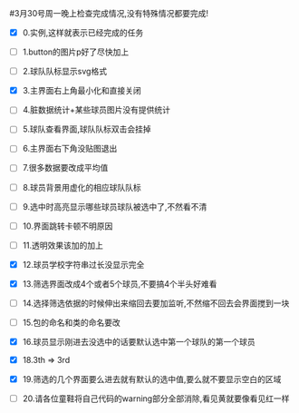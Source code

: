 ﻿#3月30号周一晚上检查完成情况,没有特殊情况都要完成!


- [x] 0.实例,这样就表示已经完成的任务 

- [ ] 1.button的图片p好了尽快加上

- [ ] 2.球队队标显示svg格式

- [x] 3.主界面右上角最小化和直接关闭

- [ ] 4.脏数据统计+某些球员图片没有提供统计

- [ ] 5.球队查看界面,球队队标双击会挂掉

- [ ] 6.主界面右下角没贴图退出

- [ ] 7.很多数据要改成平均值

- [ ] 8.球员背景用虚化的相应球队队标

- [ ] 9.选中时高亮显示哪些球员球队被选中了,不然看不清

- [ ] 10.界面跳转卡顿不明原因

- [ ] 11.透明效果该加的加上

- [x] 12.球员学校字符串过长没显示完全

- [x] 13.筛选界面改成4个或者5个球员,不要搞4个半头好难看

- [ ] 14.选择筛选依据的时候伸出来缩回去要加监听,不然缩不回去会界面搅到一块

- [ ] 15.包的命名和类的命名要改

- [x] 16.球员显示刚进去没选中的话要默认选中第一个球队的第一个球员

- [x] 18.3th => 3rd   

- [x] 19.筛选的几个界面要么进去就有默认的选中值,要么就不要显示空白的区域

- [ ] 20.请各位童鞋将自己代码的warning部分全部消除,看见黄就要像看见红一样





